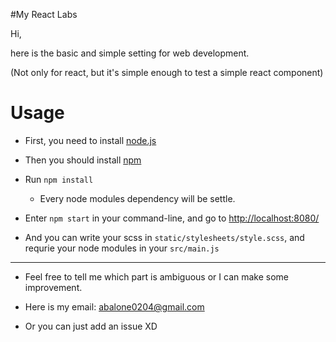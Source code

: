 #My React Labs

Hi, 

here is the basic and simple setting for web development.

(Not only for react, but it's simple enough to test a simple react component)

# Usage

- First, you need to install [node.js](https://nodejs.org/en/)

- Then you should install [npm](https://www.npmjs.com/)

- Run `npm install`

    - Every node modules dependency will be settle.

- Enter `npm start` in your command-line, and go to [http://localhost:8080/](http://localhost:8080/)

- And you can write your scss in `static/stylesheets/style.scss`, and requrie your node modules in your `src/main.js`

------

- Feel free to tell me which part is ambiguous or I can make some improvement.

- Here is my email: abalone0204@gmail.com

- Or you can just add an issue XD